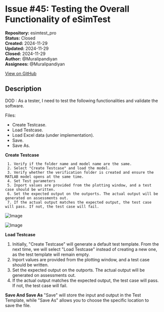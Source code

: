 # Issue #45: Testing the Overall Functionality of eSimTest

**Repository:** esimtest_pro  
**Status:** Closed  
**Created:** 2024-11-29  
**Updated:** 2024-11-29  
**Closed:** 2024-11-29  
**Author:** @Muralipandiyan  
**Assignees:** @Muralipandiyan  

[View on GitHub](https://github.com/Simtestlab/esimtest_pro/issues/45)

## Description

DOD : As a tester, I need to test the following functionalities and validate the software.

Files:
-  Create Testcase.
-  Load Testcase.
-  Load Excel data (under implementation).
-  Save.
-  Save As.

**Create Testcase**

     1. Verify if the folder name and model name are the same.
     2. Select "Create Testcase" and load the model.
     3. Verify whether the verification folder is created and ensure the MATLAB model opens at the same time.
     4. Set Test parameters 
     5. Inport values are provided from the plotting window, and a test case should be written.
     6. Set the expected output on the outports. The actual output will be generated on assessments out.
     7. If the actual output matches the expected output, the test case will pass. If not, the test case will fail.

![Image](https://github.com/user-attachments/assets/a149f75f-1d46-4d3b-9c82-230d901fd69f)

![Image](https://github.com/user-attachments/assets/a97110f5-fb4b-4e67-930a-2159dbcc92a3)

**Load Testcase**
 1. Initially, "Create Testcase" will generate a default test template. From the next time, we will select "Load Testcase" instead of creating a new one, as the test template will remain empty.
 2. Inport values are provided from the plotting window, and a test case should be written.
 3. Set the expected output on the outports. The actual output will be generated on assessments out.
 4. If the actual output matches the expected output, the test case will pass. If not, the test case will fail.

**Save And Save As**
"Save" will store the input and output in the Test Template, while "Save As" allows you to choose the specific location to save the file.



